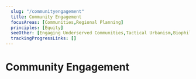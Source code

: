 ```yaml
---
  slug: "/communityengagement"
  title: Community Engagement
  focusAreas: [Communities,Regional Planning]
  principles: [Equity]
  seeOther: [Engaging Underserved Communities,Tactical Urbanism,Biophilic Design,Smart Location of Public Facilities]
  trackingProgressLinks: []
---
```

# Community Engagement